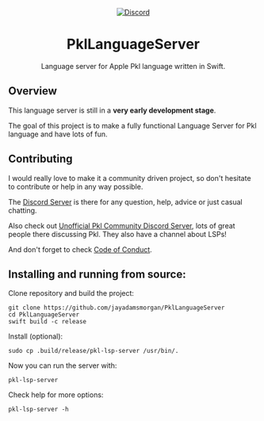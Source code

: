 <div align="center">

[![Discord][discord badge]][discord]

# PklLanguageServer

Language server for Apple Pkl language written in Swift.

</div>

## Overview
This language server is still in a **very early development stage**.

The goal of this project is to make a fully functional Language Server for Pkl language and have lots of fun.

## Contributing
I would really love to make it a community driven project, so don't hesitate to contribute or help in any way possible.

The [Discord Server][discord] is there for any question, help, advice or just casual chatting.

Also check out [Unofficial Pkl Community Discord Server](https://discord.gg/3PufS9Jn), lots of great people there discussing Pkl. They also have a channel about LSPs!

And don't forget to check [Code of Conduct](CODE_OF_CONDUCT.md).

## Installing and running from source:

Clone repository and build the project:
```
git clone https://github.com/jayadamsmorgan/PklLanguageServer
cd PklLanguageServer
swift build -c release
```

Install (optional):
```
sudo cp .build/release/pkl-lsp-server /usr/bin/.
```

Now you can run the server with:
```
pkl-lsp-server
```

Check help for more options:
```
pkl-lsp-server -h
```

[discord]: https://discord.gg/GTe5JvcT
[discord badge]: https://img.shields.io/badge/Discord-purple?logo=Discord&label=Chat&color=%235A64EC
